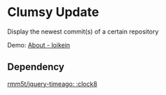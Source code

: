 # Clumsy Update

Display the newest commit(s) of a certain repository

Demo: [About \- loikein](https://loikein.github.io/about/)

## Dependency

[rmm5t/jquery\-timeago: :clock8](https://github.com/rmm5t/jquery-timeago)
